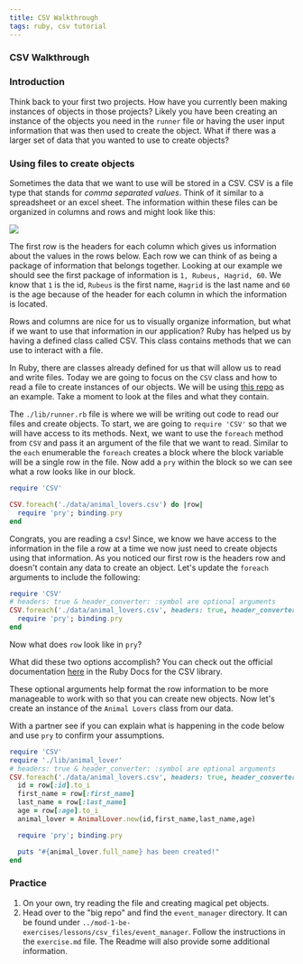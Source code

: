 ```yaml
---
title: CSV Walkthrough
tags: ruby, csv tutorial
---
```


### CSV Walkthrough

### Introduction

Think back to your first two projects. How have you currently been making instances of objects in those projects? Likely you have been creating an instance of the objects you need in the `runner` file or having the user input information that was then used to create the object. What if there was a larger set of data that you wanted to use to create objects?

### Using files to create objects

Sometimes the data that we want to use will be stored in a CSV. CSV is a file type that stands for _comma separated values_. Think of it similar to a spreadsheet or an excel sheet. The information within these files can be organized in columns and rows and might look like this:

<img src='./assets/csv_example.png'/>

The first row is the headers for each column which gives us information about the values in the rows below. Each row we can think of as being a package of information that belongs together. Looking at our example we should see the first package of information is `1, Rubeus, Hagrid, 60`. We know that `1` is the id, `Rubeus` is the first name, `Hagrid` is the last name and `60` is the age because of the header for each column in which the information is located.

Rows and columns are nice for us to visually organize information, but what if we want to use that information in our application? Ruby has helped us by having a defined class called CSV. This class contains methods that we can use to interact with a file.

In Ruby, there are classes already defined for us that will allow us to read and write files. Today we are going to focus on the `CSV` class and how to read a file to create instances of our objects. We will be using [this repo](https://github.com/turingschool-examples/csv_example) as an example. Take a moment to look at the files and what they contain.

The `./lib/runner.rb` file is where we will be writing out code to read our files and create objects. To start, we are going to `require 'CSV'` so that we will have access to its methods. Next, we want to use the `foreach` method from `CSV` and pass it an argument of the file that we want to read. Similar to the `each` enumerable the `foreach` creates a block where the block variable will be a single row in the file. Now add a `pry` within the block so we can see what a row looks like in our block.

```Ruby
require 'CSV'

CSV.foreach('./data/animal_lovers.csv') do |row|
  require 'pry'; binding.pry
end
```

Congrats, you are reading a csv! Since, we know we have access to the information in the file a row at a time we now just need to create objects using that information. As you noticed our first row is the headers row and doesn't contain any data to create an object. Let's update the `foreach` arguments to include the following:

```Ruby
require 'CSV'
# headers: true & header_converter: :symbol are optional arguments
CSV.foreach('./data/animal_lovers.csv', headers: true, header_converters: :symbol) do |row|
  require 'pry'; binding.pry
end
```

Now what does `row` look like in `pry`?

What did these two options accomplish? You can check out the official documentation [here](https://ruby-doc.org/stdlib-3.0.0/libdoc/csv/rdoc/CSV.html#class-CSV-label-Options+for+Parsing) in the Ruby Docs for the CSV library.

These optional arguments help format the row information to be more manageable to work with so that you can create new objects. Now let's create an instance of the `Animal Lovers` class from our data.


With a partner see if you can explain what is happening in the code below and use `pry` to confirm your assumptions.

```Ruby
require 'CSV'
require './lib/animal_lover'
# headers: true & header_converter: :symbol are optional arguments
CSV.foreach('./data/animal_lovers.csv', headers: true, header_converters: :symbol) do |row|
  id = row[:id].to_i
  first_name = row[:first_name]
  last_name = row[:last_name]
  age = row[:age].to_i
  animal_lover = AnimalLover.new(id,first_name,last_name,age)

  require 'pry'; binding.pry

  puts "#{animal_lover.full_name} has been created!"
end
```

### Practice

1. On your own, try reading the file and creating magical pet objects.
1. Head over to the "big repo" and find the `event_manager` directory. It can be found under `../mod-1-be-exercises/lessons/csv_files/event_manager`. Follow the instructions in the `exercise.md` file. The Readme will also provide some additional information. 
